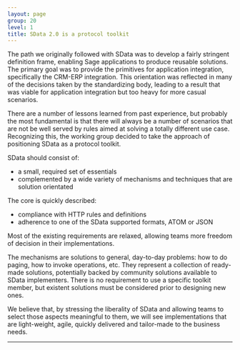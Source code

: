 ```yaml
---
layout: page
group: 20
level: 1
title: SData 2.0 is a protocol toolkit
---
```


The path we originally followed with SData was to develop a fairly stringent definition frame, enabling 
Sage applications to produce reusable solutions. The primary goal was to provide the primitives for 
application integration, specifically the CRM-ERP integration. This orientation was reflected in many of 
the decisions taken by the standardizing body, leading to a result that was viable for application 
integration but too heavy for more casual scenarios.

There are a number of lessons learned from past experience, but probably the most fundamental is that 
there will always be a number of scenarios that are not be well served by rules aimed at solving a totally 
different use case. Recognizing this, the working group decided to take the approach of positioning 
SData as a protocol toolkit.

SData should consist of:

* a small, required set of essentials
* complemented by a wide variety of mechanisms and techniques that are solution orientated

The core is quickly described:

* compliance with HTTP rules and definitions
* adherence to one of the SData supported formats, ATOM or JSON

Most of the existing requirements are relaxed, allowing teams more freedom of decision in their 
implementations.

The mechanisms are solutions to general, day-to-day problems: how to do paging, how to invoke 
operations, etc. They represent a collection of ready-made solutions, potentially backed by community 
solutions available to SData implementers. There is no requirement to use a specific toolkit member, but 
existent solutions must be considered prior to designing new ones.

We believe that, by stressing the liberality of SData and allowing teams to select those aspects 
meaningful to them, we will see implementations that are light-weight, agile, quickly delivered and 
tailor-made to the business needs.

***